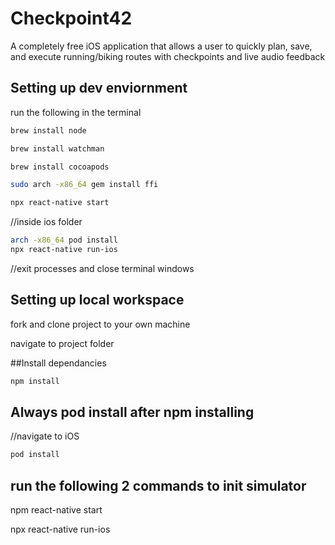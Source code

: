 # Checkpoint42

A completely free iOS application that allows a user to quickly plan, save, and execute running/biking routes with checkpoints and live audio feedback

## Setting up dev enviornment

run the following in the terminal
```sh
brew install node

brew install watchman

brew install cocoapods

sudo arch -x86_64 gem install ffi

npx react-native start
```
//inside ios folder
```sh
arch -x86_64 pod install
npx react-native run-ios
```
//exit processes and close terminal windows


## Setting up local workspace

fork and clone project to your own machine

navigate to project folder

##Install dependancies

```sh
npm install
```

## Always pod install after npm installing

//navigate to iOS

```sh
pod install
```

## run the following 2 commands to init simulator

npm react-native start

npx react-native run-ios
